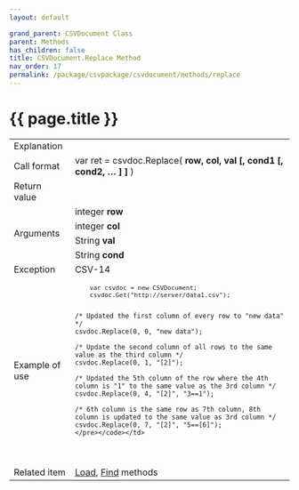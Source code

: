 ```yaml
---
layout: default

grand_parent: CSVDocument Class
parent: Methods
has_children: false
title: CSVDocument.Replace Method
nav_order: 17
permalink: /package/csvpackage/csvdocument/methods/replace
---
```

# {{ page.title }}

<table>
  <tr>
    <td>Explanation</td>
    <td colspan="2"></td>
  </tr>
  <tr>
    <td>Call format</td>
    <td colspan="2">var ret = csvdoc.Replace( <b>row, col, val [, cond1 [, cond2, … ] ]</b> )</td>
  </tr>
  <tr>
    <td>Return value</td>
    <td colspan="2"></td>
  </tr>  
  <tr>
    <td rowspan="4">Arguments</td>
    <td>integer <b>row</b></td>
    <td></td>
  </tr>
  <tr>
    <td>integer <b>col</b></td>
    <td></td>
  </tr>
  <tr>
    <td>String <b>val</b></td>
    <td></td>
  </tr>
  <tr>
    <td>String <b>cond</b></td>
    <td></td>
  </tr>
  <tr>
    <td>Exception</td>
    <td>CSV-14</td>
    <td></td>
  </tr>
  <tr>
    <td>Example of use</td>
    <td colspan="2"><code><pre>
    var csvdoc = new CSVDocument;
    csvdoc.Get("http://server/data1.csv");
    
    /* Updated the first column of every row to "new data" */
    csvdoc.Replace(0, 0, "new data");
    
    /* Update the second column of all rows to the same value as the third column */
    csvdoc.Replace(0, 1, "[2]");
    
    /* Updated the 5th column of the row where the 4th column is "1" to the same value as the 3rd column */
    csvdoc.Replace(0, 4, "[2]", "3==1");
    
    /* 6th column is the same row as 7th column, 8th column is updated to the same value as 3rd column */
    csvdoc.Replace(0, 7, "[2]", "5==[6]");
    </pre></code></td>
  </tr>
  <tr>
    <td>Related item</td>
    <td colspan="2"><a href="/package/csvpackage/csvdocument/methods/load">Load</a>, <a href="/package/csvpackage/csvdocument/methods/find">Find</a> methods</td>
  </tr>
</table>



